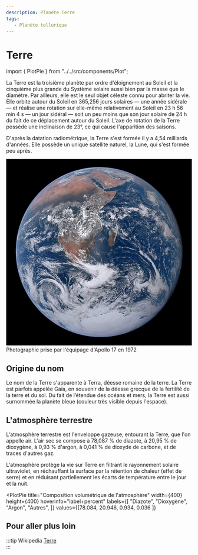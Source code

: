 ```yaml
---
description: Planète Terre
tags:
   - Planète tellurique
---
```


# Terre

<!-- Imports éventuels pour composants à placer juste en dessous -->
import { PlotPie } from "../../src/components/Plot";

La Terre est la troisième planète par ordre d'éloignement au Soleil et la cinquième plus grande du Système solaire aussi bien par la masse que le diamètre. Par ailleurs, elle est le seul objet céleste connu pour abriter la vie. Elle orbite autour du Soleil en 365,256 jours solaires — une année sidérale — et réalise une rotation sur elle-même relativement au Soleil en 23 h 56 min 4 s — un jour sidéral — soit un peu moins que son jour solaire de 24 h du fait de ce déplacement autour du Soleil. L'axe de rotation de la Terre possède une inclinaison de 23°, ce qui cause l'apparition des saisons. 

D'après la datation radiométrique, la Terre s'est formée il y a 4,54 milliards d'années. Elle possède un unique satellite naturel, la Lune, qui s'est formée peu après.

![](../../files/Earth_from_Apollo.jpg)  
Photographie prise par l'équipage d'Apollo 17 en 1972

## Origine du nom

Le nom de la Terre s'apparente à Terra, déesse romaine de la terre. La Terre est parfois appelée Gaïa, en souvenir de la déesse grecque de la fertilité de la terre et du sol. Du fait de l’étendue des océans et mers, la Terre est aussi surnommée la planète bleue (couleur très visible depuis l'espace). 

## L'atmosphère terrestre

L'atmosphère terrestre est l'enveloppe gazeuse, entourant la Terre, que l'on appelle air. L'air sec se compose à 78,087 % de diazote, à 20,95 % de dioxygène, à 0,93 % d'argon, à 0,041 % de dioxyde de carbone, et de traces d'autres gaz. 

L'atmosphère protège la vie sur Terre en filtrant le rayonnement solaire ultraviolet, en réchauffant la surface par la rétention de chaleur (effet de serre) et en réduisant partiellement les écarts de température entre le jour et la nuit. 

<PlotPie
  title="Composition volumétrique de l'atmosphère"
  width={400}
  height={400}
  hoverinfo="label+percent"
  labels={[
    "Diazote",
    "Dioxygène",
    "Argon",
    "Autres",
  ]}
  values={[78.084, 20.946, 0.934, 0.036 ]}
></PlotPie>

## Pour aller plus loin

:::tip Wikipedia
[Terre](https://fr.wikipedia.org/wiki/Terre)  
:::

